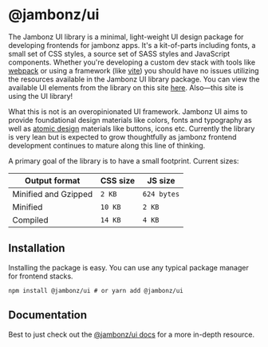 @jambonz/ui
===========

The Jambonz UI library is a minimal, light-weight UI design package for developing frontends for jambonz apps. It's a kit-of-parts including fonts, a small set of CSS styles, a source set of SASS styles and JavaScript components. Whether you're developing a custom dev stack with tools like [webpack](https://webpack.js.org/) or using a framework (like [vite](https://vitejs.dev/)) you should have no issues utilizing the resources available in the Jambonz UI library package. You can view the available UI elements from the library on this site [here](/jambonz-ui/). Also—this site is using the UI library!

What this is not is an overopinionated UI framework. Jambonz UI aims to provide foundational design materials like colors, fonts and typography as well as [atomic design](https://bradfrost.com/blog/post/atomic-web-design/) materials like buttons, icons etc. Currently the library is very lean but is expected to grow thoughtfully as jambonz frontend development continues to mature along this line of thinking.

A primary goal of the library is to have a small footprint. Current sizes:

| Output format | CSS size | JS size |
|---------------|----------|---------|
| Minified and Gzipped | `2 KB` | `624 bytes` |
| Minified | `10 KB` | `2 KB` |
| Compiled | `14 KB` | `4 KB` |

## Installation

Installing the package is easy. You can use any typical package manager for frontend stacks.

```shell
npm install @jambonz/ui # or yarn add @jambonz/ui
```

## Documentation

Best to just check out the [@jambonz/ui docs](https://jambonz.org/docs/jambonz-ui/getting-started/) for a more in-depth resource.